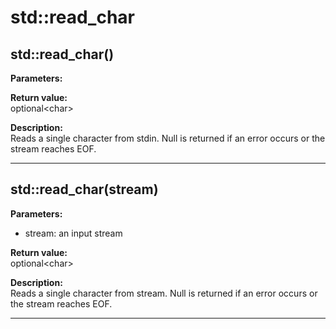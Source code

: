 # std::read_char

## std::read_char()
**Parameters:**  

**Return value:**  
optional&lt;char&gt;  

**Description:**  
Reads a single character from stdin.
Null is returned if an error occurs or the stream reaches EOF.

---

## std::read_char(stream)
**Parameters:**  
- stream: an input stream

**Return value:**  
optional&lt;char&gt;  

**Description:**  
Reads a single character from stream.
Null is returned if an error occurs or the stream reaches EOF.

---